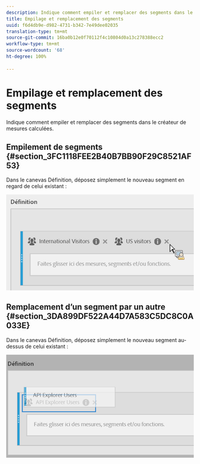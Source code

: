 ```yaml
---
description: Indique comment empiler et remplacer des segments dans le créateur de mesures calculées.
title: Empilage et remplacement des segments
uuid: f6d4db9e-d982-4731-b342-7e49dee02035
translation-type: tm+mt
source-git-commit: 16ba0b12e0f70112f4c10804d0a13c278388ecc2
workflow-type: tm+mt
source-wordcount: '68'
ht-degree: 100%

---
```



# Empilage et remplacement des segments

Indique comment empiler et remplacer des segments dans le créateur de mesures calculées.

## Empilement de segments {#section_3FC1118FEE2B40B7BB90F29C8521AF53}

Dans le canevas Définition, déposez simplement le nouveau segment en regard de celui existant :

![](assets/cm_stack_seg.png)

## Remplacement d’un segment par un autre  {#section_3DA899DF522A44D7A583C5DC8C0A033E}

Dans le canevas Définition, déposez simplement le nouveau segment au-dessus de celui existant :

![](assets/cm_replace_seg.png)

